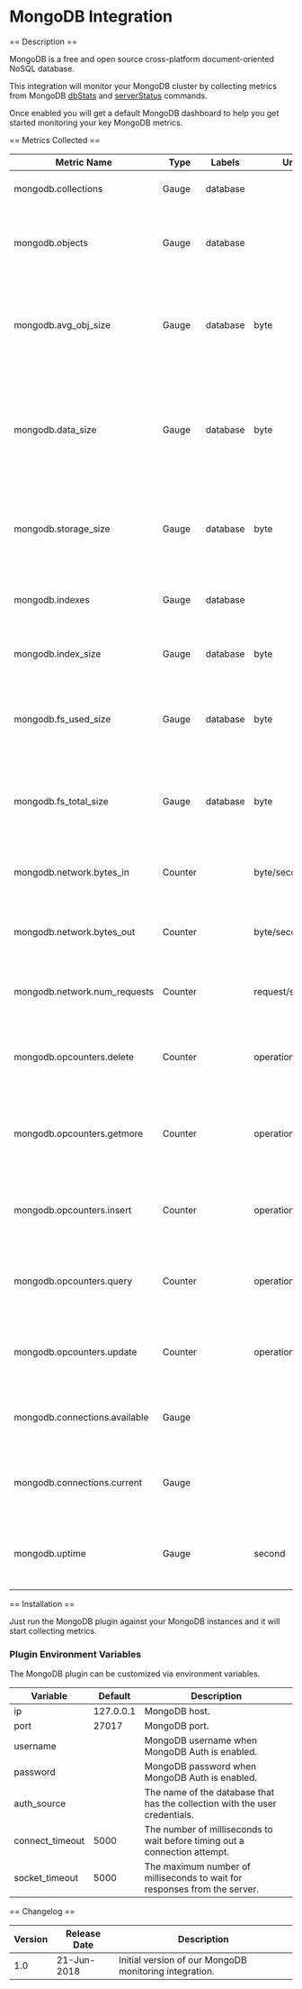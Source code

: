 MongoDB Integration
===================

== Description ==

MongoDB is a free and open source cross-platform document-oriented NoSQL database.

This integration will monitor your MongoDB cluster by collecting metrics from MongoDB [dbStats](https://docs.mongodb.com/manual/reference/command/dbStats/) and [serverStatus](https://docs.mongodb.com/manual/reference/command/serverStatus/) commands.

Once enabled you will get a default MongoDB dashboard to help you get started monitoring your key MongoDB metrics.

== Metrics Collected ==

|Metric Name                  |Type   |Labels  |Unit            |Description                                                                                                 |
|-----------------------------|-------|--------|----------------|------------------------------------------------------------------------------------------------------------|
|mongodb.collections          |Gauge  |database|                |Number of collections in the database.                                                                      |
|mongodb.objects              |Gauge  |database|                |number of objects (i.e. documents) in the database across all collections.                                  |
|mongodb.avg_obj_size         |Gauge  |database|byte            |Average size of each document in bytes. This is the dataSize divided by the number of documents.            |
|mongodb.data_size            |Gauge  |database|byte            |Total size of the uncompressed data held in this database. The dataSize decreases when you remove documents.|
|mongodb.storage_size         |Gauge  |database|byte            |Total amount of space allocated to collections in this database for document storage.                       |
|mongodb.indexes              |Gauge  |database|                |Total number of indexes across all collections in the database.                                             |
|mongodb.index_size           |Gauge  |database|byte            |Total size of all indexes created on this database.                                                         |
|mongodb.fs_used_size         |Gauge  |database|byte            |Total size of all disk space in use on the filesystem where MongoDB stores data.                            |
|mongodb.fs_total_size        |Gauge  |database|byte            |Total size of all disk capacity on the filesystem where MongoDB stores data.                                |
|mongodb.network.bytes_in     |Counter|        |byte/second     |Rate of bytes that reflects the amount of network traffic received.                                         |
|mongodb.network.bytes_out    |Counter|        |byte/second     |Rate of bytes that reflects the amount of network traffic sent.                                             |
|mongodb.network.num_requests |Counter|        |request/second  |Rate of of distinct requests that the server has received.                                                  |
|mongodb.opcounters.delete    |Counter|        |operation/second|Rate of delete operations since the mongod instance last started.                                           |
|mongodb.opcounters.getmore   |Counter|        |operation/second|Rate of “getmore” operations since the mongod instance last started.                                        |
|mongodb.opcounters.insert    |Counter|        |operation/second|Rate of insert operations received since the mongod instance last started.                                  |
|mongodb.opcounters.query     |Counter|        |operation/second|Rate of queries received since the mongod instance last started.                                            |
|mongodb.opcounters.update    |Counter|        |operation/second|Rate of update operations received since the mongod instance last started.                                  |
|mongodb.connections.available|Gauge  |        |                |Number of unused incoming connections available.                                                            |
|mongodb.connections.current  |Gauge  |        |                |Number of incoming connections from clients to the database server.                                         |
|mongodb.uptime               |Gauge  |        |second          |Number of seconds that the current MongoDB process has been active.                                         |

== Installation ==

Just run the MongoDB plugin against your MongoDB instances and it will start collecting metrics.

### Plugin Environment Variables

The MongoDB plugin can be customized via environment variables.

|Variable       |Default  |Description                                                                |
|---------------|---------|---------------------------------------------------------------------------|
|ip             |127.0.0.1|MongoDB host.                                                              |
|port           |27017    |MongoDB port.                                                              |
|username       |         |MongoDB username when MongoDB Auth is enabled.                             |
|password       |         |MongoDB password when MongoDB Auth is enabled.                             |
|auth_source    |         |The name of the database that has the collection with the user credentials.|
|connect_timeout|5000     |The number of milliseconds to wait before timing out a connection attempt. |
|socket_timeout |5000     |The maximum number of milliseconds to wait for responses from the server.  |

== Changelog ==

|Version|Release Date|Description                                           |
|-------|------------|------------------------------------------------------|
|1.0    |21-Jun-2018 |Initial version of our MongoDB monitoring integration.|
